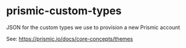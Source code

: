 # prismic-custom-types

JSON for the custom types we use to provision a new Prismic account

See: https://prismic.io/docs/core-concepts/themes
